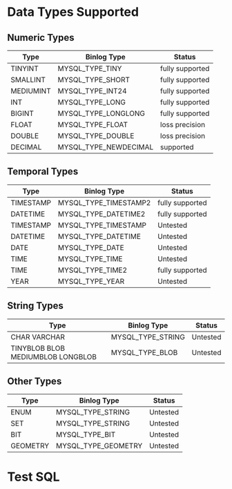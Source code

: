 # Data Types Supported

## Numeric Types

|  Type      |  Binlog Type            |  Status          |
| ---------- | ----------------------- | ---------------- |
|  TINYINT   |  MYSQL_TYPE_TINY        |  fully supported |
|  SMALLINT  |  MYSQL_TYPE_SHORT       |  fully supported |
|  MEDIUMINT |  MYSQL_TYPE_INT24       |  fully supported |
|  INT       |  MYSQL_TYPE_LONG        |  fully supported |
|  BIGINT    |  MYSQL_TYPE_LONGLONG    |  fully supported |
|  FLOAT     |  MYSQL_TYPE_FLOAT       |  loss precision  |
|  DOUBLE    |  MYSQL_TYPE_DOUBLE      |  loss precision  |
|  DECIMAL   |  MYSQL_TYPE_NEWDECIMAL  |  supported       |


## Temporal Types

|  Type      |  Binlog Type            |  Status          |
| ---------- | ----------------------- | ---------------- |
|  TIMESTAMP |  MYSQL_TYPE_TIMESTAMP2  |  fully supported |
|  DATETIME  |  MYSQL_TYPE_DATETIME2   |  fully supported |
|  TIMESTAMP |  MYSQL_TYPE_TIMESTAMP   |  Untested |
|  DATETIME  |  MYSQL_TYPE_DATETIME    |  Untested |
|  DATE      |  MYSQL_TYPE_DATE        |  Untested |
|  TIME      |  MYSQL_TYPE_TIME        |  Untested |
|  TIME      |  MYSQL_TYPE_TIME2       |  fully supported |
|  YEAR      |  MYSQL_TYPE_YEAR        |  Untested |


## String Types

|  Type                               |  Binlog Type            |  Status          |
| ----------------------------------- | ----------------------- | ---------------- |
|  CHAR VARCHAR                       |  MYSQL_TYPE_STRING      |  Untested |
|  TINYBLOB BLOB MEDIUMBLOB LONGBLOB  |  MYSQL_TYPE_BLOB        |  Untested |


## Other Types

|  Type      |  Binlog Type            |  Status          |
| ---------- | ----------------------- | ---------------- |
|  ENUM      |  MYSQL_TYPE_STRING      |  Untested |
|  SET       |  MYSQL_TYPE_STRING      |  Untested |
|  BIT       |  MYSQL_TYPE_BIT         |  Untested |
|  GEOMETRY  |  MYSQL_TYPE_GEOMETRY    |  Untested |

# Test SQL
